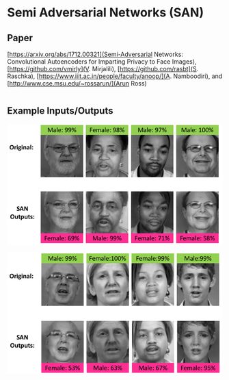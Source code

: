 Semi Adversarial Networks (SAN)
=====


## Paper 

[https://arxiv.org/abs/1712.00321](Semi-Adversarial Networks: Convolutional Autoencoders for Imparting Privacy to Face Images), 
[https://github.com/vmirly](V. Mirjalili), [https://github.com/rasbt](S. Raschka), [https://www.iiit.ac.in/people/faculty/anoop/](A. Namboodiri), and [http://www.cse.msu.edu/~rossarun/](Arun Ross)




```

```

## Example Inputs/Outputs

![examples](examples/sampels-1.png)

![examples](examples/sampels-2.png)
